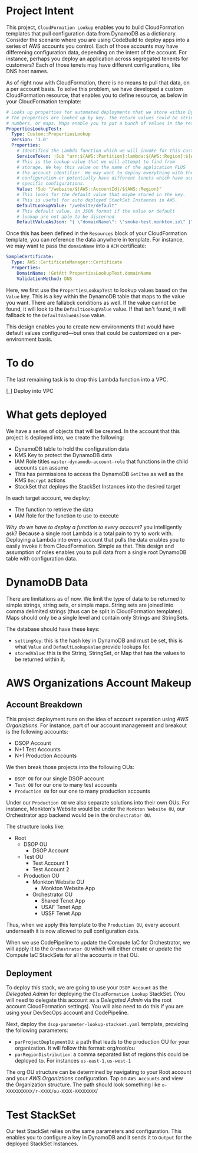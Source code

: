 
# Project Intent

This project, `CloudFormation Lookup` enables you to build CloudFormation templates that pull configuration data from DynamoDB as a dictionary. Consider the scenario where you are using CodeBuild to deploy apps into a series of AWS accounts you control. Each of those accounts may have differening configuration data, depending on the intent of the account. For instance, perhaps you deploy an application across segregated tenents for customers? Each of those tenets may have different configurations, like DNS host names. 

As of right now with CloudFormation, there is no means to pull that data, on a per account basis. To solve this problem, we have developed a custom CloudFormation resource, that enables you to define resource, as below in your CloudFormation template: 

```yaml
# Looks up properties for automated deployments that we store within DynamoDB as configuration.
# The properties are looked up by key. The return values could be strings, string lists, 
# numbers, or maps. Maps enable you to put a bunch of values in the resulting data structure. 
PropertiesLookupTest:
  Type: Custom::PropertiesLookup
  Version: '1.0'
  Properties:
    # Identified the Lambda function which we will invoke for this custom resource
    ServiceToken: !Sub "arn:${AWS::Partition}:lambda:${AWS::Region}:${AWS::AccountId}:function:dsop-tools-lookup"
    # This is the lookup value that we will attempt to find from 
    # storage. We key this value on the name of the application PLUS
    # the account identifier. We may want to deploy everything with the same
    # configuration—or potentially have different tenets which have account
    # specific configurations. 
    Value: !Sub "/website/${AWS::AccountId}/${AWS::Region}"
    # This looks for the default value that maybe stored in the key. 
    # This is useful for auto deployed StackSet Instances in AWS. 
    DefaultLookupValue: "/website/default"
    # This default value, in JSON format if the value or default 
    # lookup are not able to be discerned
    DefaultValueAsJson: "{ \"domainName\": \"smoke-test.monkton.io\" }"
```

Once this has been defined in the `Resources` block of your CloudFormation template, you can reference the data anywhere in template. For instance, we may want to pass the `domainName` into a `ACM` certificate: 

```yaml
SampleCertificate: 
  Type: AWS::CertificateManager::Certificate
  Properties: 
    DomainName: !GetAtt PropertiesLookupTest.domainName
    ValidationMethod: DNS
```

Here, we first use the `PropertiesLookupTest` to lookup values based on the `Value` key. This is a key within the DynamoDB table that maps to the value you want. There are fallabck conditions as well. If the value cannot be found, it will look to the `DefaultLookupValue` value. If that isn't found, it will fallback to the `DefaultValueAsJson` value. 

This design enables you to create new environments that would have default values configured—but ones that could be customized on a per-environment basis. 

# To do

The last remaining task is to drop this Lambda function into a VPC. 

[_] Deploy into VPC

# What gets deployed

We have a series of objects that will be created. In the account that this project is deployed into, we create the following: 

* DynamoDB table to hold the configuration data
* KMS Key to protect the DynamoDB data
* IAM Role titles `master-dynamodb-account-role` that functions in the child accounts can assume
 * This has permissions to access the DynamoDB `GetItem` as well as the KMS `Decrypt` actions
* StackSet that deploys the StackSet Instances into the desired target

In each target account, we deploy: 

* The function to retrieve the data 
* IAM Role for the function to use to execute

*Why do we have to deploy a function to every account?* you intelligently ask? Because a single root Lambda is a total pain to try to work with. Deploying a Lambda into every account that pulls the data enables you to easily invoke it from CloudFormation. Simple as that. This design and assumption of roles enables you to pull data from a single root DynamoDB table with configuration data. 

# DynamoDB Data

There are limitations as of now. We limit the type of data to be returned to simple strings, string sets, or simple maps. String sets are joined into comma delimited strings (thus can be split in CloudFormation templates). Maps should only be a single level and contain only Strings and StringSets. 

The database should have these keys: 

* `settingKey`: this is the hash key in DynamoDB and must be set, this is what `Value` and `DefaultLookupValue` provide lookups for. 
* `storedValue`: this is the String, StringSet, or Map that has the values to be returned within it. 

# AWS Organizations Account Makeup

## Account Breakdown

This project deployment runs on the idea of account separation using *AWS Organiztions*. For instance, part of our account management and breakout is the following accounts: 

* DSOP Account
* N+1 Test Accounts
* N+1 Production Accounts

We then break those projects into the following OUs: 

* `DSOP OU` for our single DSOP account
* `Test OU` for our one to many test accounts
* `Production OU` for our one to many production accounts

Under our `Production OU` we also separate solutions into their own OUs. For instance, Monkton's Website would be under the `Monkton Website OU`, our Orchestrator app backend would be in the `Orchestrator OU`.

The structure looks like: 

* Root  
	* DSOP OU
		* DSOP Account
	* Test OU
		* Test Account 1
		* Test Account 2
	* Production OU
		* Monkton Website OU
			* Monkton Website App
		* Orchestrator OU
			* Shared Tenet App
			* USAF Tenet App
			* USSF Tenet App
			
Thus, when we apply this template to the `Production OU`, every account underneath it is now allowed to pull configuration data. 

When we use CodePipeline to update the Compute IaC for Orchestrator, we will apply it to the `Orchestrator OU` which will either create or update the Compute IaC StackSets for all the accounts in that OU. 

## Deployment 

To deploy this stack, we are going to use your `DSOP Account` as the *Delegated Admin* for deploying the `CloudFormation Lookup` StackSet. (You will need to delegate this account as a *Delegated Admin* via the root account CloudFormation settings). You will also need to do this if you are using your DevSecOps account and CodePipeline. 

Next, deploy the `dsop-parameter-lookup-stackset.yaml` template, providing the following parameters: 

* `parProjectDeploymentOU`: a path that leads to the production OU for your organization. It will follow this format: org/root/ou
* `parRegionDistribution`: a comma separated list of regions this could be deployed to. For instances `us-east-1,us-west-1`

The org OU structure can be determined by navigating to your Root account and your *AWS Organiztions* configuration. Tap on `AWS Accounts` and view the Organization structure. The path should look something like `o-XXXXXXXXXX/r-XXXX/ou-XXXX-XXXXXXXX`/ 

# Test StackSet

Our test StackSet relies on the same parameters and configuration. This enables you to configure a key in DynamoDB and it sends it to `Output` for the deployed StackSet Instances. 

